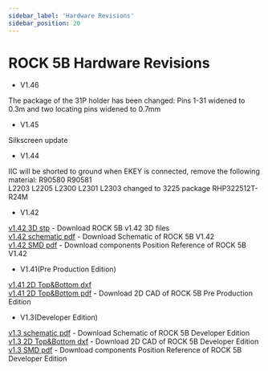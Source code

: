 ```yaml
---
sidebar_label: 'Hardware Revisions'
sidebar_position: 20
---
```


# ROCK 5B Hardware Revisions

- V1.46

The package of the 31P holder has been changed: 
Pins 1-31 widened to 0.3m and two locating pins widened to 0.7mm

- V1.45  

Silkscreen update

- V1.44

IIC will be shorted to ground when EKEY is connected, remove the following material: 
R90580 R90581  
L2203 L2205 L2300 L2301 L2303 changed to 3225 package RHP322512T-R24M

- V1.42  

[v1.42 3D stp](https://dl.radxa.com/rock5/5b/docs/hw/ROCK5B_v1.42_3D.step.zip) - Download ROCK 5B v1.42 3D files  
[v1.42 schematic pdf](https://dl.radxa.com/rock5/5b/docs/hw/radxa_rock_5b_v1423_sch.pdf) - Download Schematic of ROCK 5B V1.42  
[v1.42 SMD pdf](https://dl.radxa.com/rock5/5b/docs/hw/radxa_rock_5b_v1423_smd.pdf) - Download components Position Reference of ROCK 5B V1.42  

- V1.41(Pre Production Edition)  

[v1.41 2D Top&Bottom dxf](https://dl.radxa.com/rock5/5b/docs/hw/radxa_rock5b_v141_dimension_20220728_dxf.zip)  
[v1.41 2D Top&Bottom pdf](https://dl.radxa.com/rock5/5b/docs/hw/radxa_rock5b_v141_dimension_20220728_pdf.zip) - Download 2D CAD of ROCK 5B Pre Production Edition  

- V1.3(Developer Edition)  

[v1.3 schematic pdf](https://dl.radxa.com/rock5/5b/docs/hw/radxa_rock5b_v13_sch.pdf) - Download Schematic of ROCK 5B Developer Edition  
[v1.3 2D Top&Bottom dxf](https://dl.radxa.com/rock5/5b/docs/hw/ROCK5B_V13_2D_20220519.zip) - Download 2D CAD of ROCK 5B Developer Edition  
[v1.3 SMD pdf](https://dl.radxa.com/rock5/5b/docs/hw/radxa_rock5b_v13_smd.pdf) - Download components Position Reference of ROCK 5B Developer Edition  
